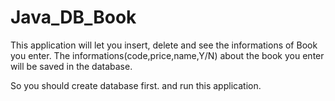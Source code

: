 Java_DB_Book
============
This application will let you insert, delete and see the informations of Book you enter.
The informations(code,price,name,Y/N) about the book you enter will be saved in the database.

So you should create database first.
and run this application.
